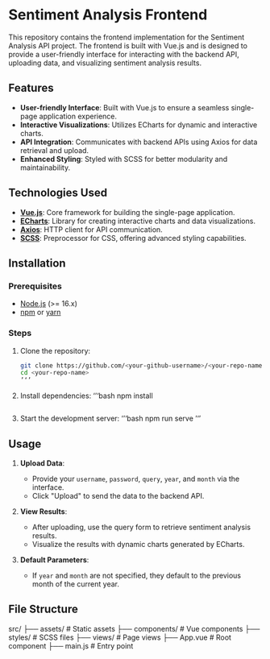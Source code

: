 # Sentiment Analysis Frontend

This repository contains the frontend implementation for the Sentiment Analysis API project. The frontend is built with Vue.js and is designed to provide a user-friendly interface for interacting with the backend API, uploading data, and visualizing sentiment analysis results.

## Features

- **User-friendly Interface**: Built with Vue.js to ensure a seamless single-page application experience.
- **Interactive Visualizations**: Utilizes ECharts for dynamic and interactive charts.
- **API Integration**: Communicates with backend APIs using Axios for data retrieval and upload.
- **Enhanced Styling**: Styled with SCSS for better modularity and maintainability.

## Technologies Used

- **[Vue.js](https://vuejs.org/)**: Core framework for building the single-page application.
- **[ECharts](https://echarts.apache.org/)**: Library for creating interactive charts and data visualizations.
- **[Axios](https://axios-http.com/)**: HTTP client for API communication.
- **[SCSS](https://sass-lang.com/)**: Preprocessor for CSS, offering advanced styling capabilities.

## Installation

### Prerequisites

- [Node.js](https://nodejs.org/) (>= 16.x)
- [npm](https://www.npmjs.com/) or [yarn](https://yarnpkg.com/)

### Steps

1. Clone the repository:
   ```bash
   git clone https://github.com/<your-github-username>/<your-repo-name>.git
   cd <your-repo-name>
   ’‘’

2. Install dependencies:
    ‘’‘bash
    npm install
    ```

3. Start the development server:
    ‘’‘bash
    npm run serve
    ’‘’

## Usage

1. **Upload Data**:
   - Provide your `username`, `password`, `query`, `year`, and `month` via the interface.
   - Click "Upload" to send the data to the backend API.

2. **View Results**:
   - After uploading, use the query form to retrieve sentiment analysis results.
   - Visualize the results with dynamic charts generated by ECharts.

3. **Default Parameters**:
   - If `year` and `month` are not specified, they default to the previous month of the current year.

## File Structure

src/ ├── assets/ # Static assets ├── components/ # Vue components ├── styles/ # SCSS files ├── views/ # Page views ├── App.vue # Root component ├── main.js # Entry point